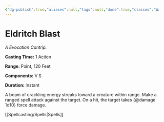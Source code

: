 ```yaml
---
{"dg-publish":true,"aliases":null,"tags":null,"done":true,"classes":"Warlock,","spellLevel":0,"school":"Evocation","source":"PHB","permalink":"/spells/eldritch-blast/","dgHomeLink":false,"dgPassFrontmatter":true}
---
```


# Eldritch Blast
*A Evocation Cantrip.*

**Casting Time:** 1 Action

**Range:** Point, 120 Feet

**Components:** V S 

**Duration:** Instant

A beam of crackling energy streaks toward a creature within range. Make a ranged spell attack against the target. On a hit, the target takes {@damage 1d10} force damage.

[[Spellcasting/Spells|Spells]]